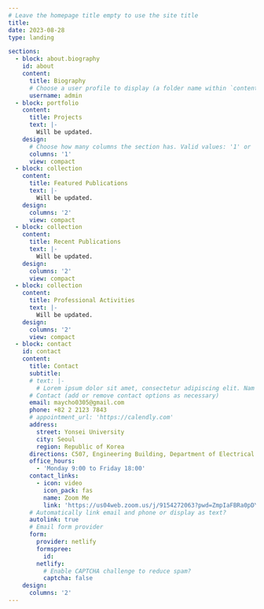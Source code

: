 ```yaml
---
# Leave the homepage title empty to use the site title
title:
date: 2023-08-28
type: landing

sections:
  - block: about.biography
    id: about
    content:
      title: Biography
      # Choose a user profile to display (a folder name within `content/authors/`)
      username: admin
  - block: portfolio
    content:
      title: Projects
      text: |-
        Will be updated.
    design:
      # Choose how many columns the section has. Valid values: '1' or '2'.
      columns: '1'
      view: compact
  - block: collection
    content:
      title: Featured Publications
      text: |-
        Will be updated.
    design:
      columns: '2'
      view: compact
  - block: collection
    content:
      title: Recent Publications
      text: |-
        Will be updated.
    design:
      columns: '2'
      view: compact
  - block: collection
    content:
      title: Professional Activities
      text: |-
        Will be updated.
    design:
      columns: '2'
      view: compact
  - block: contact
    id: contact
    content:
      title: Contact
      subtitle:
      # text: |-
        # Lorem ipsum dolor sit amet, consectetur adipiscing elit. Nam mi diam, venenatis ut magna et, vehicula efficitur enim.
      # Contact (add or remove contact options as necessary)
      email: maycho0305@gmail.com
      phone: +82 2 2123 7843
      # appointment_url: 'https://calendly.com'
      address:
        street: Yonsei University
        city: Seoul
        region: Republic of Korea
      directions: C507, Engineering Building, Department of Electrical and Electronic Engineering
      office_hours:
        - 'Monday 9:00 to Friday 18:00'
      contact_links:
        - icon: video
          icon_pack: fas
          name: Zoom Me
          link: 'https://us04web.zoom.us/j/9154272063?pwd=ZmpIaFBRa0pDYjJLcFAyQmZWNjl1UT09'
      # Automatically link email and phone or display as text?
      autolink: true
      # Email form provider
      form:
        provider: netlify
        formspree:
          id:
        netlify:
          # Enable CAPTCHA challenge to reduce spam?
          captcha: false
    design:
      columns: '2'
---
```

